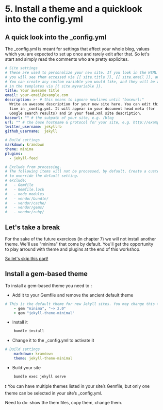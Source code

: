 # 5. Install a theme and a quicklook into the config.yml

## A quick look into the _config.yml

The _config.yml is meant for settings that affect your whole blog, values which you are expected to set up once and rarely edit after that. So let's start and simply read the comments who are pretty explicites.

```yml
# Site settings
# These are used to personalize your new site. If you look in the HTML files,
# you will see them accessed via {{ site.title }}, {{ site.email }}, and so on.
# You can create any custom variable you would like, and they will be accessible
# in the templates via {{ site.myvariable }}.
title: Your awesome title
email: your-email@example.com
description: >- # this means to ignore newlines until "baseurl:"
  Write an awesome description for your new site here. You can edit this
  line in _config.yml. It will appear in your document head meta (for
  Google search results) and in your feed.xml site description.
baseurl: "" # the subpath of your site, e.g. /blog
url: "" # the base hostname & protocol for your site, e.g. http://example.com
twitter_username: jekyllrb
github_username:  jekyll

# Build settings
markdown: kramdown
theme: minima
plugins:
  - jekyll-feed

# Exclude from processing.
# The following items will not be processed, by default. Create a custom list
# to override the default setting.
# exclude:
#   - Gemfile
#   - Gemfile.lock
#   - node_modules
#   - vendor/bundle/
#   - vendor/cache/
#   - vendor/gems/
#   - vendor/ruby/
```

## Let's take a break

For the sake of the future exercices (in chapter 7) we will not install another theme. We'll use "minima" that come by default. You'll get the opportunity to play arround with theme and plugins at the end of this workshop.

[So let's skip this part!](6_action.md)

## Install a gem-based theme

To install a gem-based theme you need to :

* Add it to your Gemfile and remove the ancient default theme

```Ruby
# This is the default theme for new Jekyll sites. You may change this to anything you like.
    - gem "minima", "~> 2.0"
    + gem "jekyll-theme-minimal"
```

* Install it

```bash
    bundle install
```

* Change it to the _config.yml to activate it

```yml
# Build settings
    markdown: kramdown
    theme: jekyll-theme-minimal
```

* Build your site

```bash
    bundle exec jekyll serve
```

:exclamation: You can have multiple themes listed in your site’s Gemfile, but only one theme can be selected in your site’s _config.yml.

Need to do: show the them files, copy them, change them.

